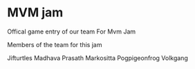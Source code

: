 # MVM jam
Offical game entry of our team For Mvm Jam


Members of the team for this jam

Jifturtles
Madhava Prasath
Markositta
Pogpigeonfrog
Volkgang
